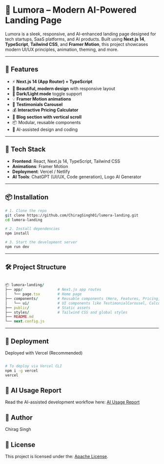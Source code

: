 # 🌟 Lumora – Modern AI-Powered Landing Page

Lumora is a sleek, responsive, and AI-enhanced landing page designed for tech startups, SaaS platforms, and AI products. Built using **Next.js 14**, **TypeScript**, **Tailwind CSS**, and **Framer Motion**, this project showcases modern UI/UX principles, animation, theming, and more.

---

## 🚀 Features

- ⚡ **Next.js 14 (App Router) + TypeScript**
- 🎨 **Beautiful, modern design** with responsive layout
- 🌙 **Dark/Light mode** toggle support
- 💡 **Framer Motion animations**
- 💬 **Testimonials Carousel**
- 💰 **Interactive Pricing Calculator**
- 📝 **Blog section with vertical scroll**
- 📦 Modular, reusable components
- 🧠 AI-assisted design and coding

---

## 🧰 Tech Stack

- **Frontend**: React, Next.js 14, TypeScript, Tailwind CSS
- **Animations**: Framer Motion
- **Deployment**: Vercel / Netlify
- **AI Tools**: ChatGPT (UI/UX, Code generation), Logo AI Generator

---

## 📦 Installation

```bash
# 1. Clone the repo
git clone https://github.com/ChiragSingh01/lumora-landing.git
cd lumora-landing

# 2. Install dependencies
npm install

# 3. Start the development server
npm run dev
```
---

##  🛠 Project Structure

``` ruby

📦 lumora-landing/
├── app/                # Next.js app routes
│   └── page.tsx        # Home page
├── components/         # Reusable components (Hero, Features, Pricing, etc.)
│   └── ui/             # UI components like TestimonialCarousel, Calculator
├── public/             # Static assets
├── styles/             # Tailwind CSS and global styles
├── README.md
└── next.config.js

```
---
## 📍 Deployment
Deployed with Vercel (Recommended)

```bash

# To deploy via Vercel CLI
npm i -g vercel
vercel

```

## 📄 AI Usage Report

Read the AI-assisted development workflow here: [AI Usage Report](./AI_USAGE.md)

## 👤 Author
Chirag Singh


## 📃 License
This project is licensed under the: [Apache License](./LICENSE).

